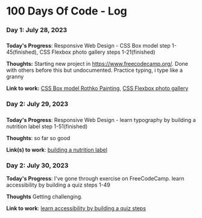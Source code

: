 # 100 Days Of Code - Log

### Day 1: July 28, 2023 
##### 

**Today's Progress**: Responsive Web Design - CSS Box model step 1-45(finished), 
                                              CSS Flexbox photo gallery steps 1-21(finished) 

**Thoughts:** Starting new project in https://www.freecodecamp.org/. Done with others before this but undocumented. Practice typing, i type like a granny

**Link to work:** [CSS Box model Rothko Painting](https://www.freecodecamp.org/learn/2022/responsive-web-design/learn-the-css-box-model-by-building-a-rothko-painting),
                  [CSS Flexbox photo gallery](https://www.freecodecamp.org/learn/2022/responsive-web-design/learn-css-flexbox-by-building-a-photo-gallery)

### Day 2: July 29, 2023
#####

**Today's Progress**: Responsive Web Design - learn typography by building a nutrition label step 1-51(finished)

**Thoughts**: so far so good

**Link(s) to work**: [building a nutrition label](https://www.freecodecamp.org/learn/2022/responsive-web-design/learn-typography-by-building-a-nutrition-label)


### Day 2: July 30, 2023

**Today's Progress**: I've gone through exercise on FreeCodeCamp. learn accessibility by building a quiz steps 1-49

**Thoughts** Getting challenging.

**Link to work**: [learn accessibility by building a quiz steps](https://www.freecodecamp.org/learn/2022/responsive-web-design/learn-accessibility-by-building-a-quiz)

